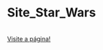 # Site_Star_Wars
<br>
<a href="https://github.com/SarahVargas79/Site_Star_Wars.git" target="black"> Visite a página! </a>
